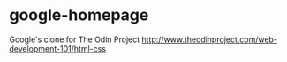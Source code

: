 # google-homepage
Google's clone for The Odin Project
http://www.theodinproject.com/web-development-101/html-css
